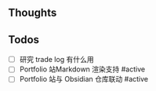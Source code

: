 ## Thoughts

## Todos
- [ ] 研究 trade log 有什么用
- [ ] Portfolio 站Markdown 渲染支持 #active
- [ ] Portfolio 站与 Obsidian 仓库联动 #active 
